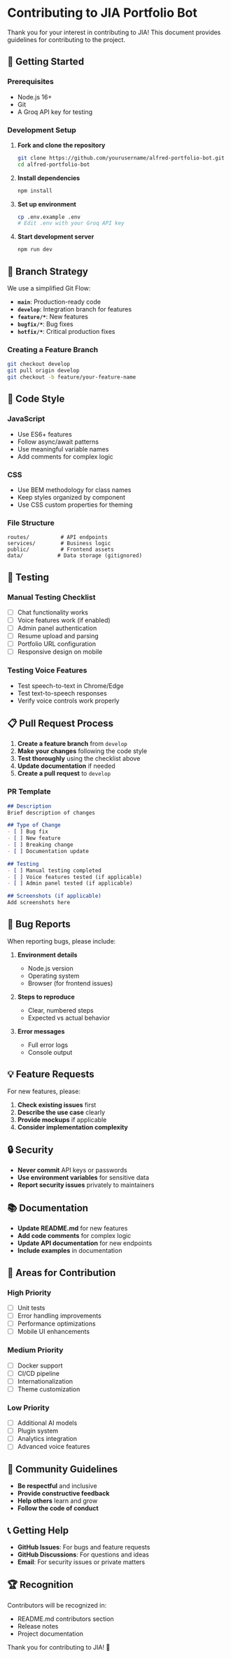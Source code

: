 # Contributing to JIA Portfolio Bot

Thank you for your interest in contributing to JIA! This document provides guidelines for contributing to the project.

## 🚀 Getting Started

### Prerequisites
- Node.js 16+
- Git
- A Groq API key for testing

### Development Setup

1. **Fork and clone the repository**
   ```bash
   git clone https://github.com/yourusername/alfred-portfolio-bot.git
   cd alfred-portfolio-bot
   ```

2. **Install dependencies**
   ```bash
   npm install
   ```

3. **Set up environment**
   ```bash
   cp .env.example .env
   # Edit .env with your Groq API key
   ```

4. **Start development server**
   ```bash
   npm run dev
   ```

## 🌟 Branch Strategy

We use a simplified Git Flow:

- **`main`**: Production-ready code
- **`develop`**: Integration branch for features
- **`feature/*`**: New features
- **`bugfix/*`**: Bug fixes
- **`hotfix/*`**: Critical production fixes

### Creating a Feature Branch

```bash
git checkout develop
git pull origin develop
git checkout -b feature/your-feature-name
```

## 📝 Code Style

### JavaScript
- Use ES6+ features
- Follow async/await patterns
- Use meaningful variable names
- Add comments for complex logic

### CSS
- Use BEM methodology for class names
- Keep styles organized by component
- Use CSS custom properties for theming

### File Structure
```
routes/          # API endpoints
services/        # Business logic
public/          # Frontend assets
data/           # Data storage (gitignored)
```

## 🧪 Testing

### Manual Testing Checklist
- [ ] Chat functionality works
- [ ] Voice features work (if enabled)
- [ ] Admin panel authentication
- [ ] Resume upload and parsing
- [ ] Portfolio URL configuration
- [ ] Responsive design on mobile

### Testing Voice Features
- Test speech-to-text in Chrome/Edge
- Test text-to-speech responses
- Verify voice controls work properly

## 📋 Pull Request Process

1. **Create a feature branch** from `develop`
2. **Make your changes** following the code style
3. **Test thoroughly** using the checklist above
4. **Update documentation** if needed
5. **Create a pull request** to `develop`

### PR Template
```markdown
## Description
Brief description of changes

## Type of Change
- [ ] Bug fix
- [ ] New feature
- [ ] Breaking change
- [ ] Documentation update

## Testing
- [ ] Manual testing completed
- [ ] Voice features tested (if applicable)
- [ ] Admin panel tested (if applicable)

## Screenshots (if applicable)
Add screenshots here
```

## 🐛 Bug Reports

When reporting bugs, please include:

1. **Environment details**
   - Node.js version
   - Operating system
   - Browser (for frontend issues)

2. **Steps to reproduce**
   - Clear, numbered steps
   - Expected vs actual behavior

3. **Error messages**
   - Full error logs
   - Console output

## 💡 Feature Requests

For new features, please:

1. **Check existing issues** first
2. **Describe the use case** clearly
3. **Provide mockups** if applicable
4. **Consider implementation complexity**

## 🔒 Security

- **Never commit** API keys or passwords
- **Use environment variables** for sensitive data
- **Report security issues** privately to maintainers

## 📚 Documentation

- **Update README.md** for new features
- **Add code comments** for complex logic
- **Update API documentation** for new endpoints
- **Include examples** in documentation

## 🎯 Areas for Contribution

### High Priority
- [ ] Unit tests
- [ ] Error handling improvements
- [ ] Performance optimizations
- [ ] Mobile UI enhancements

### Medium Priority
- [ ] Docker support
- [ ] CI/CD pipeline
- [ ] Internationalization
- [ ] Theme customization

### Low Priority
- [ ] Additional AI models
- [ ] Plugin system
- [ ] Analytics integration
- [ ] Advanced voice features

## 🤝 Community Guidelines

- **Be respectful** and inclusive
- **Provide constructive feedback**
- **Help others** learn and grow
- **Follow the code of conduct**

## 📞 Getting Help

- **GitHub Issues**: For bugs and feature requests
- **GitHub Discussions**: For questions and ideas
- **Email**: For security issues or private matters

## 🏆 Recognition

Contributors will be recognized in:
- README.md contributors section
- Release notes
- Project documentation

Thank you for contributing to JIA! 🤖

